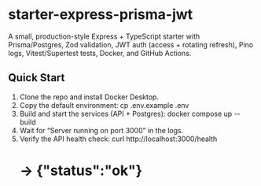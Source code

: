 # starter-express-prisma-jwt

A small, production-style Express + TypeScript starter with Prisma/Postgres, Zod validation, JWT auth (access + rotating refresh), Pino logs, Vitest/Supertest tests, Docker, and GitHub Actions.

## Quick Start

1. Clone the repo and install Docker Desktop.
2. Copy the default environment:
   cp .env.example .env
3. Build and start the services (API + Postgres):
   docker compose up --build
4. Wait for “Server running on port 3000” in the logs.
5. Verify the API health check:
   curl http://localhost:3000/health
   # → {"status":"ok"}
